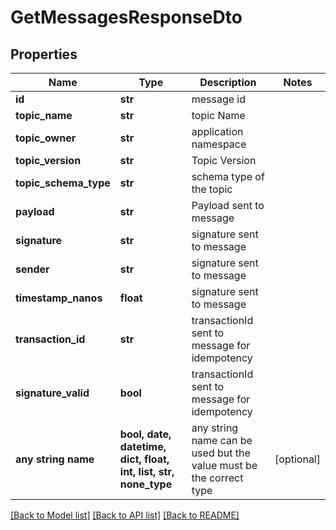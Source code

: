 # GetMessagesResponseDto


## Properties
Name | Type | Description | Notes
------------ | ------------- | ------------- | -------------
**id** | **str** | message id | 
**topic_name** | **str** | topic Name | 
**topic_owner** | **str** | application namespace | 
**topic_version** | **str** | Topic Version | 
**topic_schema_type** | **str** | schema type of the topic | 
**payload** | **str** | Payload sent to message | 
**signature** | **str** | signature sent to message | 
**sender** | **str** | signature sent to message | 
**timestamp_nanos** | **float** | signature sent to message | 
**transaction_id** | **str** | transactionId sent to message for idempotency | 
**signature_valid** | **bool** | transactionId sent to message for idempotency | 
**any string name** | **bool, date, datetime, dict, float, int, list, str, none_type** | any string name can be used but the value must be the correct type | [optional]

[[Back to Model list]](../README.md#documentation-for-models) [[Back to API list]](../README.md#documentation-for-api-endpoints) [[Back to README]](../README.md)


